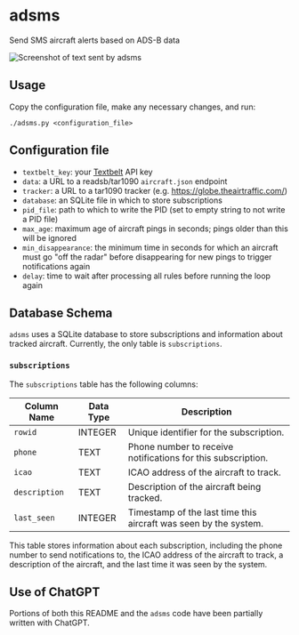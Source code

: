 # adsms

Send SMS aircraft alerts based on ADS-B data

![Screenshot of text sent by adsms](screenshot.jpg)

## Usage

Copy the configuration file, make any necessary changes, and run:

    ./adsms.py <configuration_file>

## Configuration file

* `textbelt_key`: your [Textbelt](https://textbelt.com) API key
* `data`: a URL to a readsb/tar1090 `aircraft.json` endpoint
* `tracker`: a URL to a tar1090 tracker (e.g. https://globe.theairtraffic.com/)
* `database`: an SQLite file in which to store subscriptions
* `pid_file`: path to which to write the PID (set to empty string to not write
  a PID file)
* `max_age`: maximum age of aircraft pings in seconds; pings older than this
  will be ignored
* `min_disappearance`: the minimum time in seconds for which an aircraft must
  go "off the radar" before disappearing for new pings to trigger notifications
  again
* `delay`: time to wait after processing all rules before running the loop
  again

## Database Schema

`adsms` uses a SQLite database to store subscriptions and information about tracked aircraft. Currently, the only table is `subscriptions`.

### `subscriptions`

The `subscriptions` table has the following columns:

| Column Name   | Data Type | Description                                                    |
| ------------- | --------- | -------------------------------------------------------------- |
| `rowid`       | INTEGER   | Unique identifier for the subscription.                        |
| `phone`       | TEXT      | Phone number to receive notifications for this subscription.   |
| `icao`        | TEXT      | ICAO address of the aircraft to track.                          |
| `description` | TEXT      | Description of the aircraft being tracked.                     |
| `last_seen`   | INTEGER   | Timestamp of the last time this aircraft was seen by the system.|

This table stores information about each subscription, including the phone number to send notifications to, the ICAO address of the aircraft to track, a description of the aircraft, and the last time it was seen by the system.

## Use of ChatGPT 

Portions of both this README and the `adsms` code have been partially written with ChatGPT.